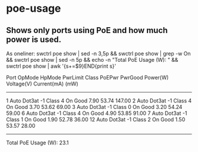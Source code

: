 # poe-usage
## Shows only ports using PoE and how much power is used. 

As oneliner:
        swctrl poe show | sed -n 3,5p && swctrl poe show | grep -w On && swctrl poe show | sed -n 5p && echo -n "Total PoE Usage (W): " && swctrl poe show | awk '{s+=$9}END{print s}'



Port  OpMode      HpMode    PwrLimit   Class   PoEPwr  PwrGood  Power(W)  Voltage(V)  Current(mA)
                              (mW)
----  ------  ------------  --------  -------  ------  -------  --------  ----------  -----------
   1    Auto        Dot3at        -1  Class 4      On     Good      7.90       53.74       147.00
   2    Auto        Dot3at        -1  Class 4      On     Good      3.70       53.62        69.00
   3    Auto        Dot3at        -1  Class 0      On     Good      3.20       54.24        59.00
   6    Auto        Dot3at        -1  Class 4      On     Good      4.90       53.85        91.00
   7    Auto        Dot3at        -1  Class 1      On     Good      1.90       52.78        36.00
  12    Auto        Dot3at        -1  Class 2      On     Good      1.50       53.57        28.00
----  ------  ------------  --------  -------  ------  -------  --------  ----------  -----------
Total PoE Usage (W): 23.1